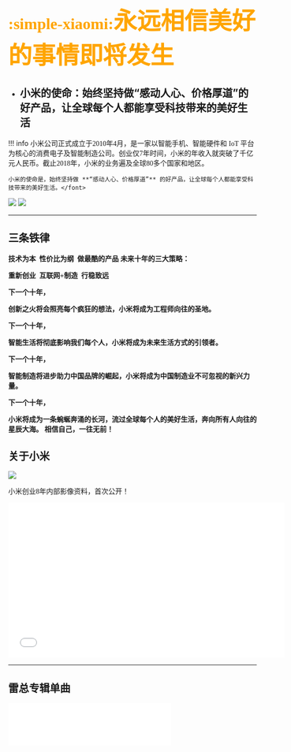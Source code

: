 
<font face="宋体" color=orange size=6><b>:simple-xiaomi:</font><font face="宋体" color=orange size=7>永远相信美好的事情即将发生</b> </font>

- <h2>小米的使命：始终坚持做“感动人心、价格厚道”的好产品，让全球每个人都能享受科技带来的美好生活</h2>

!!! info
    <font face="宋体" >小米公司正式成立于2010年4月，是一家以智能手机、智能硬件和 IoT 平台为核心的消费电子及智能制造公司。创业仅7年时间，小米的年收入就突破了千亿元人民币。截止2018年，小米的业务遍及全球80多个国家和地区。  

    小米的使命是，始终坚持做 **“感动人心、价格厚道”** 的好产品，让全球每个人都能享受科技带来的美好生活。</font>
![](https://cdn.cnbj1.fds.api.mi-img.com/mi-mall/c6f46fb63c119d83d2b4b38505fffbcd.jpg?w=1226&h=450)
![](https://cdn.cnbj1.fds.api.mi-img.com/mi-mall/8dda571ff4ae30170d4300e177f62af7.jpg?w=1226&h=768)
***
## 三条铁律
**技术为本  性价比为纲  做最酷的产品**
<b>
未来十年的三大策略：

重新创业  互联网+制造  行稳致远

下一个十年，

创新之火将会照亮每个疯狂的想法，小米将成为工程师向往的圣地。

下一个十年，

智能生活将彻底影响我们每个人，小米将成为未来生活方式的引领者。

下一个十年，

智能制造将进步助力中国品牌的崛起，小米将成为中国制造业不可忽视的新兴力量。

下一个十年，

小米将成为一条蜿蜒奔涌的长河，流过全球每个人的美好生活，奔向所有人向往的星辰大海。
</b>
**相信自己，一往无前！**

## 关于小米
<!-- [关于小米](https://cdn.cnbj1.fds.api.mi-img.com/staticsfile/pc/about/struggle.mp4) -->
<!-- ![xiaomi](https://user-assets.sxlcdn.com/images/951476/FhDY4DJUZ76Xz3CJ6sdjBLIZV-si.jpg?imageMogr2/strip/auto-orient/thumbnail/1920x9000%3E/quality/90!/interlace/1/format/jpeg) -->

<a href="https://cdn.cnbj1.fds.api.mi-img.com/staticsfile/pc/about/struggle.mp4">
    <img src="https://user-assets.sxlcdn.com/images/951476/FhDY4DJUZ76Xz3CJ6sdjBLIZV-si.jpg?imageMogr2/strip/auto-orient/thumbnail/1920x9000%3E/quality/90!/interlace/1/format/jpeg" >
  </a>

<!-- <iframe  src="https://cdn.cnbj1.fds.api.mi-img.com/staticsfile/pc/about/struggle.mp4" scrolling="no" border="0" frameborder="no" framespacing="0" allowfullscreen="true" style="width: 720px; height: 400px; max-width: 100%"></iframe>   -->
小米创业8年内部影像资料，首次公开！

<!-- <iframe src="//player.bilibili.com/player.html?aid=27087520&bvid=BV1Ps411E7w6&cid=46647207&page=1" scrolling="no" border="0" frameborder="no" framespacing="0" allowfullscreen="true" style="width: 640px; height: 430px; max-width: 100%"> </iframe> -->

<iframe width="560" height="315" max-width: 100% src="//player.bilibili.com/player.html?aid=27087520&bvid=BV1Ps411E7w6&cid=46647207&page=1" title="YouTube video player" frameborder="0" allow="accelerometer; clipboard-write; encrypted-media; gyroscope; picture-in-picture; web-share" allowfullscreen></iframe>

<!-- <iframe frameborder=0 border="0" marginwidth="0" marginheight="0" scrolling="no" height=720 width=1280 src="https://cdn.cnbj1.fds.api.mi-img.com/staticsfile/pc/about/struggle.mp4"></iframe> -->

<!-- <iframe width="560" height="315" scrolling="no" max-width: 100% src="https://cdn.cnbj1.fds.api.mi-img.com/staticsfile/pc/about/struggle.mp4" title="YouTube video player" frameborder="0" allow="accelerometer; clipboard-write; encrypted-media; gyroscope; picture-in-picture; web-share" allowfullscreen></iframe> -->

<!-- <link type="text/css" rel="stylesheet" href="/ckplayer/css/ckplayer.css" />
<script type="text/javascript" src="/ckplayer/js/ckplayer.js" charset="UTF-8"></script>
<div class="video" style="width: 660px;height: 450px;">播放器容器</div>
<script type="text/javascript">
    //定义一个变量：videoObject，用来做为视频初始化配置
    var videoObject = {
        container: '.video', //“#”代表容器的ID，“.”或“”代表容器的class
        smallWindows:null,//是否启用小窗口模式
        poster: 'https://cdn.cnbj1.fds.api.mi-img.com/mi-mall/c6f46fb63c119d83d2b4b38505fffbcd.jpg?w=1226&h=450',//封面图片地址
        webFull:true,//是否启用页面全屏按钮，默认不启用
        video: 'https://cdn.cnbj1.fds.api.mi-img.com/staticsfile/pc/about/struggle.mp4'//视频地址
    };
    var player = new ckplayer(videoObject);//初始化播放器
</script> -->

***

## 雷总专辑单曲

<iframe frameborder="no" border="0" marginwidth="0" marginheight="0" width=330 height=86 src="//music.163.com/outchain/player?type=2&id=31814005&auto=0&height=66"></iframe>

<!-- height=720 width=1280 -->